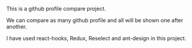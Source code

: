 This is a github profile compare project.

We can compare as many github profile and all will be shown one after another.

I have used react-hooks, Redux, Reselect and ant-design in this project.